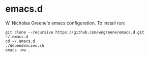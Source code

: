 # emacs.d

W. Nicholas Greene's emacs configuration. To install run:
```
git clone --recursive https://github.com/wngreene/emacs.d.git ~/.emacs.d
cd ~/.emacs.d
./dependencies.sh
emacs -nw .
```
